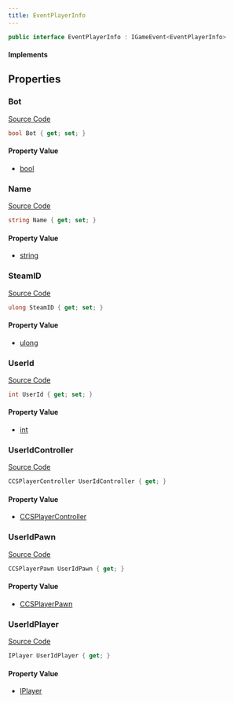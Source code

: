 ```yaml
---
title: EventPlayerInfo
---
```


```csharp
public interface EventPlayerInfo : IGameEvent<EventPlayerInfo>
```

#### Implements

## Properties

### Bot

[Source Code](https://github.com/swiftly-solution/swiftlys2/blob/main/managed/src/SwiftlyS2.Generated/GameEvents/Interfaces/EventPlayerInfo.cs#L63)

```csharp
bool Bot { get; set; }
```

#### Property Value

- [bool](https://learn.microsoft.com/dotnet/api/system.boolean)

### Name

[Source Code](https://github.com/swiftly-solution/swiftlys2/blob/main/managed/src/SwiftlyS2.Generated/GameEvents/Interfaces/EventPlayerInfo.cs#L24)

```csharp
string Name { get; set; }
```

#### Property Value

- [string](https://learn.microsoft.com/dotnet/api/system.string)

### SteamID

[Source Code](https://github.com/swiftly-solution/swiftlys2/blob/main/managed/src/SwiftlyS2.Generated/GameEvents/Interfaces/EventPlayerInfo.cs#L56)

```csharp
ulong SteamID { get; set; }
```

#### Property Value

- [ulong](https://learn.microsoft.com/dotnet/api/system.uint64)

### UserId

[Source Code](https://github.com/swiftly-solution/swiftlys2/blob/main/managed/src/SwiftlyS2.Generated/GameEvents/Interfaces/EventPlayerInfo.cs#L49)

```csharp
int UserId { get; set; }
```

#### Property Value

- [int](https://learn.microsoft.com/dotnet/api/system.int32)

### UserIdController

[Source Code](https://github.com/swiftly-solution/swiftlys2/blob/main/managed/src/SwiftlyS2.Generated/GameEvents/Interfaces/EventPlayerInfo.cs#L31)

```csharp
CCSPlayerController UserIdController { get; }
```

#### Property Value

- [CCSPlayerController](/docs/api/shared/schemadefinitions/ccsplayercontroller)

### UserIdPawn

[Source Code](https://github.com/swiftly-solution/swiftlys2/blob/main/managed/src/SwiftlyS2.Generated/GameEvents/Interfaces/EventPlayerInfo.cs#L38)

```csharp
CCSPlayerPawn UserIdPawn { get; }
```

#### Property Value

- [CCSPlayerPawn](/docs/api/shared/schemadefinitions/ccsplayerpawn)

### UserIdPlayer

[Source Code](https://github.com/swiftly-solution/swiftlys2/blob/main/managed/src/SwiftlyS2.Generated/GameEvents/Interfaces/EventPlayerInfo.cs#L42)

```csharp
IPlayer UserIdPlayer { get; }
```

#### Property Value

- [IPlayer](/docs/api/shared/players/iplayer)

